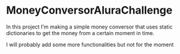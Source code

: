 # MoneyConversorAluraChallenge
In this project I'm making a simple money conversor that uses static dictionaries to get the money from a certain moment in time. 

I will probably add some more functionalities but not for the moment
